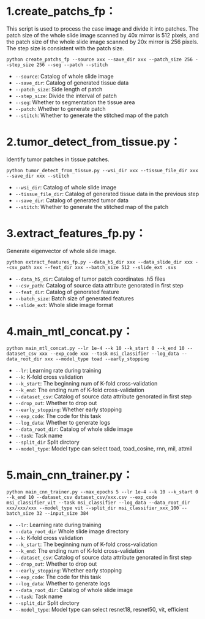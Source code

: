 # 1.create_patchs_fp：
This script is used to process the case image and divide it into patches. The patch size of the whole slide image scanned by 40x mirror is 512 pixels, and the patch size of the whole slide image scanned by 20x mirror is 256 pixels. The step size is consistent with the patch size.


`python create_patchs_fp --source xxx --save_dir xxx --patch_size 256 --step_size 256 --seg --patch --stitch`

* `--source`: Catalog of whole slide image
* `--save_dir`: Catalog of generated tissue data
* `--patch_size`: Side length of patch
* `--step_size`: Divide the interval of patch
*  `--seg`: Whether to segmentation the tissue area
*  `--patch`: Whether to generate patch
*  `--stitch`: Whether to generate the stitched map of the patch
# 2.tumor_detect_from_tissue.py：
Identify tumor patches in tissue patches.

`python tumor_detect_from_tissue.py --wsi_dir xxx --tissue_file_dir xxx --save_dir xxx --stitch`
* `--wsi_dir`: Catalog of whole slide image
* `--tissue_file_dir`: Catalog of generated tissue data in the previous step
* `--save_dir`: Catalog of generated tumor data 
* `--stitch`: Whether to generate the stitched map of the patch
# 3.extract_features_fp.py：
Generate eigenvector of whole slide image.

`python extract_features_fp.py --data_h5_dir xxx --data_slide_dir xxx --csv_path xxx --feat_dir xxx --batch_size 512 --slide_ext .svs`
* `--data_h5_dir`: Catalog of tumor patch coordinates .h5 files
* `--csv_path`: Catalog of source data attribute genorated in first step
* `--feat_dir`: Catalog of genorated feature
* `--batch_size`: Batch size of generated features
* `--slide_ext`: Whole slide image format
# 4.main_mtl_concat.py：
`python main_mtl_concat.py --lr 1e-4 --k 10 --k_start 0 --k_end 10 --dataset_csv xxx --exp_code xxx --task msi_classifier --log_data --data_root_dir xxx --model_type toad --early_stopping`  
* `--lr`: Learning rate during training
* `--k`: K-fold cross validation  
* `--k_start`: The beginning num of K-fold cross-validation
* `--k_end`: The ending num of K-fold cross-validation
* `--dataset_csv`: Catalog of source data attribute genorated in first step
* `--drop_out`: Whether to drop out
* `--early_stopping`: Whether early stopping
* `--exp_code`: The code for this task
* `--log_data`: Whether to generate logs
* `--data_root_dir`: Catalog of whole slide image
* `--task`: Task name
* `--split_dir` Split dirctory
* `--model_type`: Model type can select toad, toad_cosine, rnn, mil, attmil
# 5.main_cnn_trainer.py：
`python main_cnn_trainer.py --max_epochs 5 --lr 1e-4 --k 10 --k_start 0 --k_end 10 --dataset_csv dataset_csv/xxx.csv --exp_code msi_classifier_vit --task msi_classifier --log_data --data_root_dir xxx/xxx/xxx --model_type vit --split_dir msi_classifier_xxx_100 --batch_size 32 --input_size 384`
* `--lr`: Learning rate during training
* `--data_root_dir` Whole slide image directory
* `--k`: K-fold cross validation  
* `--k_start`: The beginning num of K-fold cross-validation
* `--k_end`: The ending num of K-fold cross-validation
* `--dataset_csv`: Catalog of source data attribute genorated in first step
* `--drop_out`: Whether to drop out
* `--early_stopping`: Whether early stopping
* `--exp_code`: The code for this task
* `--log_data`: Whether to generate logs
* `--data_root_dir`: Catalog of whole slide image
* `--task`: Task name
* `--split_dir` Split dirctory
* `--model_type`: Model type can select resnet18, resnet50, vit, efficient
